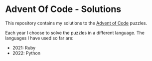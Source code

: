 # Advent Of Code - Solutions

This repository contains my solutions to the [Advent of Code](https://adventofcode.com/) puzzles.

Each year I choose to solve the puzzles in a different language. The languages I have used so far are:

- 2021: Ruby
- 2022: Python
